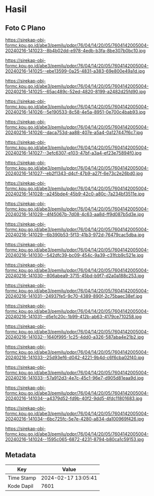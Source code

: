 # Hasil

## Foto C Plano

https://sirekap-obj-formc.kpu.go.id/abe3/pemilu/pdpr/76/04/14/20/05/7604142005004-20240216-141023--8b4b02dd-e978-4edb-b3fa-8be307b0bc10.jpg

https://sirekap-obj-formc.kpu.go.id/abe3/pemilu/pdpr/76/04/14/20/05/7604142005004-20240216-141025--ebe13599-0a25-4831-a383-69e800e49a1d.jpg

https://sirekap-obj-formc.kpu.go.id/abe3/pemilu/pdpr/76/04/14/20/05/7604142005004-20240216-141025--65ac489c-52ed-4820-8199-a2482d25fd90.jpg

https://sirekap-obj-formc.kpu.go.id/abe3/pemilu/pdpr/76/04/14/20/05/7604142005004-20240216-141026--5e190533-8c58-4e5a-8951-0e700c4bab93.jpg

https://sirekap-obj-formc.kpu.go.id/abe3/pemilu/pdpr/76/04/14/20/05/7604142005004-20240216-141026--daca753d-aa88-407e-a5a4-0a127447f6c7.jpg

https://sirekap-obj-formc.kpu.go.id/abe3/pemilu/pdpr/76/04/14/20/05/7604142005004-20240216-141027--3efc6307-e103-47bf-a3a4-ef23e75894f0.jpg

https://sirekap-obj-formc.kpu.go.id/abe3/pemilu/pdpr/76/04/14/20/05/7604142005004-20240216-141027--eb2f1343-d4cf-47b9-a27f-6e73c2e26bd0.jpg

https://sirekap-obj-formc.kpu.go.id/abe3/pemilu/pdpr/76/04/14/20/05/7604142005004-20240216-141028--a245bde4-45b9-42c0-a80c-7a234bf3511e.jpg

https://sirekap-obj-formc.kpu.go.id/abe3/pemilu/pdpr/76/04/14/20/05/7604142005004-20240216-141029--4f45067b-7d08-4c63-aa8d-ff9d087b5d3e.jpg

https://sirekap-obj-formc.kpu.go.id/abe3/pemilu/pdpr/76/04/14/20/05/7604142005004-20240216-141029--6b390b53-5f13-41b3-972d-76479cac5dba.jpg

https://sirekap-obj-formc.kpu.go.id/abe3/pemilu/pdpr/76/04/14/20/05/7604142005004-20240216-141030--542dfc39-bc09-454c-9a39-c31fcb9c521e.jpg

https://sirekap-obj-formc.kpu.go.id/abe3/pemilu/pdpr/76/04/14/20/05/7604142005004-20240216-141030--806abea9-3715-45bd-b9f7-d2a0a188c253.jpg

https://sirekap-obj-formc.kpu.go.id/abe3/pemilu/pdpr/76/04/14/20/05/7604142005004-20240216-141031--24937fe5-9c70-4389-890f-2c75baec38ef.jpg

https://sirekap-obj-formc.kpu.go.id/abe3/pemilu/pdpr/76/04/14/20/05/7604142005004-20240216-141031--d5e1c20c-1b99-412b-ab63-4179ce710258.jpg

https://sirekap-obj-formc.kpu.go.id/abe3/pemilu/pdpr/76/04/14/20/05/7604142005004-20240216-141032--1640f995-1c25-4dd0-a326-587aba4e21b2.jpg

https://sirekap-obj-formc.kpu.go.id/abe3/pemilu/pdpr/76/04/14/20/05/7604142005004-20240216-141033--25d93ef6-d042-4221-9b4d-c6f6cba02f40.jpg

https://sirekap-obj-formc.kpu.go.id/abe3/pemilu/pdpr/76/04/14/20/05/7604142005004-20240216-141033--57a912d3-4e7c-45c1-96e7-d905d81eaa9d.jpg

https://sirekap-obj-formc.kpu.go.id/abe3/pemilu/pdpr/76/04/14/20/05/7604142005004-20240216-141034--a4379d52-fd9b-40f2-9dd5-4fdc11801683.jpg

https://sirekap-obj-formc.kpu.go.id/abe3/pemilu/pdpr/76/04/14/20/05/7604142005004-20240216-141034--6bc725fc-5e7e-4280-a834-da100969f426.jpg

https://sirekap-obj-formc.kpu.go.id/abe3/pemilu/pdpr/76/04/14/20/05/7604142005004-20240216-141024--1595c065-6872-4231-8794-b80ca1c59153.jpg


## Metadata

| Key        | Value               |
| ---------- | ------------------- |
| Time Stamp | 2024-02-17 13:05:41 |
| Kode Dapil | 7601                |




